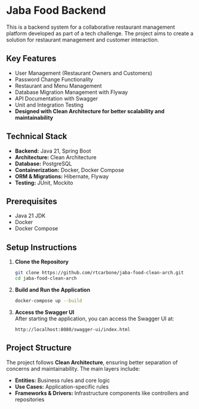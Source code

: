 # Jaba Food Backend

This is a backend system for a collaborative restaurant management platform developed as part of a tech challenge. The project aims to create a solution for restaurant management and customer interaction.

## Key Features

- User Management (Restaurant Owners and Customers)
- Password Change Functionality
- Restaurant and Menu Management
- Database Migration Management with Flyway
- API Documentation with Swagger
- Unit and Integration Testing
- **Designed with Clean Architecture for better scalability and maintainability**

## Technical Stack

- **Backend:** Java 21, Spring Boot
- **Architecture:** Clean Architecture
- **Database:** PostgreSQL
- **Containerization:** Docker, Docker Compose
- **ORM & Migrations:** Hibernate, Flyway
- **Testing:** JUnit, Mockito

## Prerequisites

- Java 21 JDK
- Docker
- Docker Compose

## Setup Instructions

1. **Clone the Repository**
    ```sh
    git clone https://github.com/rtcarbone/jaba-food-clean-arch.git
    cd jaba-food-clean-arch
    ```

2. **Build and Run the Application**
    ```sh
    docker-compose up --build
    ```

3. **Access the Swagger UI**  
   After starting the application, you can access the Swagger UI at:
    ```
    http://localhost:8080/swagger-ui/index.html
    ```

## Project Structure

The project follows **Clean Architecture**, ensuring better separation of concerns and maintainability. The main layers include:

- **Entities:** Business rules and core logic
- **Use Cases:** Application-specific rules
- **Frameworks & Drivers:** Infrastructure components like controllers and repositories